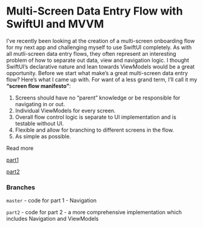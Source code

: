 # Multi-Screen Data Entry Flow with SwiftUI and MVVM

I’ve recently been looking at the creation of a multi-screen onboarding flow for my next app and challenging myself to use SwiftUI completely. As with all mutli-screen data entry flows, they often represent an interesting problem of how to separate out data, view and navigation logic. I thought SwiftUI’s declarative nature and lean towards ViewModels would be a great opportunity.
Before we start what make’s a great multi-screen data entry flow? Here’s what I came up with. For want of a less grand term, I’ll call it my **“screen flow manifesto”**:

1. Screens should have no “parent” knowledge or be responsible for navigating in or out.
2. Individual ViewModels for every screen.
3. Overall flow control logic is separate to UI implementation and is testable without UI.
4. Flexible and allow for branching to different screens in the flow.
5. As simple as possible.

Read more

[part1](https://medium.com/@nicmcconn/flow-with-swiftui-and-mvvm-7cc394440ab8)

[part2](https://medium.com/@nicmcconn/flow-with-swiftui-and-mvvm-part-2-viewmodels-905ecc05f1c5)

### Branches

`master` - code for part 1 - Navigation

`part2` - code for part 2 - a more comprehensive implementation which includes Navigation and ViewModels
